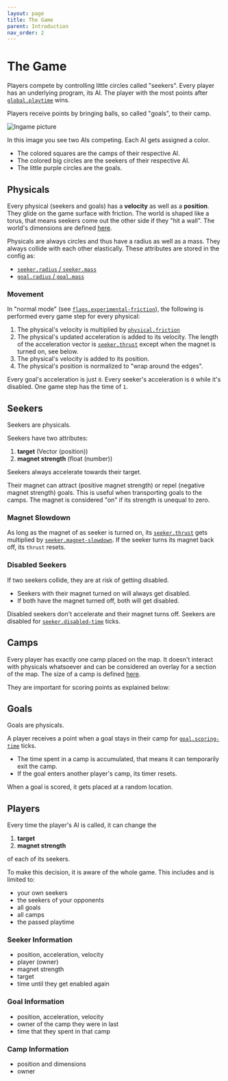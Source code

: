 ```yaml
---
layout: page
title: The Game
parent: Introduction
nav_order: 2
---
```


# The Game

Players compete by controlling little circles called "seekers". Every player has an underlying program, its AI. The player with the most points after [`global.playtime`](https://github.com/seekers-dev/seekers/wiki/Configuration#global) wins.

Players receive points by bringing balls, so called "goals", to their camp.

![Ingame picture](https://user-images.githubusercontent.com/37810842/207417325-30e82c8b-b53b-44e7-9d41-ca431dc579e2.png)

In this image you see two AIs competing. Each AI gets assigned a color. 
* The colored squares are the camps of their respective AI.
* The colored big circles are the seekers of their respective AI.
* The little purple circles are the goals.

## Physicals

Every physical (seekers and goals) has a **velocity** as well as a **position**. They glide on the game surface with friction. The world is shaped like a torus, that means seekers come out the other side if they "hit a wall". The world's dimensions are defined [here](config#map).

Physicals are always circles and thus have a radius as well as a mass. They always collide with each other elastically. These attributes are stored in the config as:
* [`seeker.radius` / `seeker.mass`](config#seeker)
* [`goal.radius` / `goal.mass`](config#goal)

### Movement

In "normal mode" (see [`flags.experimental-friction`](config#flags)), the following is performed every game step for every physical:
1. The physical's velocity is multiplied by [`physical.friction`](config#physical)
2. The physical's updated acceleration is added to its velocity. The length of the acceleration vector is [`seeker.thrust`](config#seeker) except when the magnet is turned on, see below. 
3. The physical's velocity is added to its position.
4. The physical's position is normalized to "wrap around the edges".

Every goal's acceleration is just `0`.
Every seeker's acceleration is `0` while it's disabled.
One game step has the time of `1`.

## Seekers

Seekers are physicals.

Seekers have two attributes:
1. **target** (Vector (position))
2. **magnet strength** (float (number))

Seekers always accelerate towards their target.

Their magnet can attract (positive magnet strength) or repel (negative magnet strength) goals. This is useful when transporting goals to the camps.
The magnet is considered "on" if its strength is unequal to zero.

### Magnet Slowdown

As long as the magnet of as seeker is turned on, its [`seeker.thrust`](config#seeker) gets multiplied by [`seeker.magnet-slowdown`](config#seeker). If the seeker turns its magnet back off, its `thrust` resets.

### Disabled Seekers

If two seekers collide, they are at risk of getting disabled.
* Seekers with their magnet turned on will always get disabled.
* If both have the magnet turned off, both will get disabled.

Disabled seekers don't accelerate and their magnet turns off. Seekers are disabled for [`seeker.disabled-time`](config#seeker) ticks.

## Camps

Every player has exactly one camp placed on the map. It doesn't interact with physicals whatsoever and can be considered an overlay for a section of the map. 
The size of a camp is defined [here](config#camp).

They are important for scoring points as explained below:

## Goals

Goals are physicals. 

A player receives a point when a goal stays in their camp for [`goal.scoring-time`](config#goal) ticks.
* The time spent in a camp is accumulated, that means it can temporarily exit the camp.
* If the goal enters another player's camp, its timer resets.

When a goal is scored, it gets placed at a random location.

## Players

Every time the player's AI is called, it can change the
1. **target**
2. **magnet strength**

of each of its seekers. 

To make this decision, it is aware of the whole game. This includes and is limited to:
* your own seekers
* the seekers of your opponents
* all goals
* all camps
* the passed playtime

### Seeker Information

* position, acceleration, velocity
* player (owner)
* magnet strength
* target
* time until they get enabled again

### Goal Information

* position, acceleration, velocity
* owner of the camp they were in last
* time that they spent in that camp

### Camp Information

* position and dimensions
* owner 
